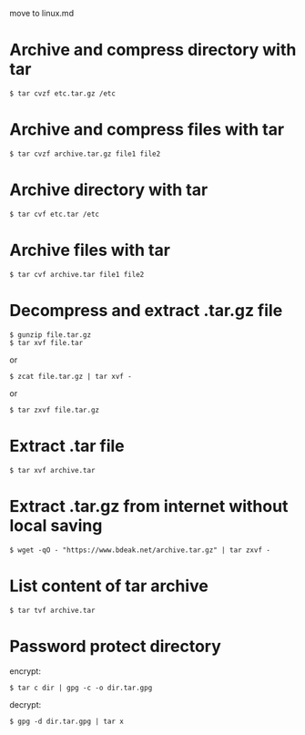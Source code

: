 

move to linux.md

# Archive and compress directory with tar

	$ tar cvzf etc.tar.gz /etc
# Archive and compress files with tar

	$ tar cvzf archive.tar.gz file1 file2
# Archive directory with tar

	$ tar cvf etc.tar /etc
# Archive files with tar

	$ tar cvf archive.tar file1 file2
# Decompress and extract .tar.gz file

	$ gunzip file.tar.gz
	$ tar xvf file.tar

or

	$ zcat file.tar.gz | tar xvf -

or

	$ tar zxvf file.tar.gz

# Extract .tar file

	$ tar xvf archive.tar
# Extract .tar.gz from internet without local saving

	$ wget -qO - "https://www.bdeak.net/archive.tar.gz" | tar zxvf -
# List content of tar archive

	$ tar tvf archive.tar
# Password protect directory

encrypt:

	$ tar c dir | gpg -c -o dir.tar.gpg

decrypt:

	$ gpg -d dir.tar.gpg | tar x
